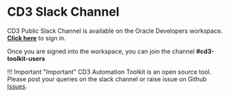 # CD3 Slack Channel


CD3 Public Slack Channel is available on the Oracle Developers workspace. <a href="https://join.slack.com/t/oracledevs/shared_invite/zt-2lfv28k9i-fXiYiHcdh3Amsf6cVXvZTQ"><b>Click here</b></a> to sign in.

Once you are signed into the workspace, you can join the channel <b> #cd3-toolkit-users </b>


!!! Important "Important"
    CD3 Automation Toolkit is an open source tool.<br> Please post your queries on the slack channel  or raise issue on Github [Issues](https://github.com/oracle-devrel/terraform-oci-cd3/issues).
